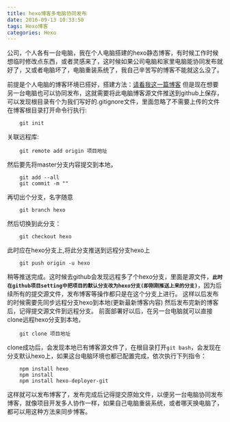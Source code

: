```yaml
---
title: hexo博客多电脑协同发布
date: 2016-09-13 10:33:50
tags: Hexo博客
categories: Hexo
---
```

公司，个人各有一台电脑，我在个人电脑搭建的hexo静态博客，有时候工作时候想临时修改点东西，或者灵感来了，这时候如果公司电脑和家里电脑能协同发布就好了，又或者电脑坏了，电脑重装系统了，我自己辛苦写的博客不能就这么没了。

前提是个人电脑的博客环境已搭好，搭建方法：[请看我这一篇博客][1]
    但是现在想要另一台电脑也可以协同发布，这就需要将此电脑博客源文件推送到github上保存，可以发现根目录有个为我们写好的.gitignore文件，里面忽略了不需要上传的文件
在博客根目录打开命令行执行:

        git init
关联远程库:

        git remote add origin 项目地址
然后要先将master分支内容提交到本地，

        git add --all
        git commit -m ""
再切出个分支，名字随意
    
        git branch hexo
然后切换到此分支：

        git checkout hexo
此时应在hexo分支上,将此分支推送到远程分支hexo上
        
        git push origin -u hexo
稍等推送完成。这时候去github会发现远程多了个hexo分支，里面是源文件，**`此时在github项目setting中把项目的默认分支改为hexo分支(即刚刚推送上来的分支)`**，因为后续所有的提交源文件，发布博客等操作都只是在这个分支上进行。
这样以后发布的时候需要先同步远程分支hexo到本地(更新最新博客内容)
然后发布完新的博客后，记得提交源文件到远程分支。
前面部署好以后，在另一台电脑就可以直接clone远程hexo分支到本地，
        
        git clone 项目地址
clone成功后，会发现本地已有博客源文件了，在根目录打开`git bash`，会发现在分支默认hexo上，如果这台电脑环境也都已配置完成，依次执行下列指令：

        npm install hexo
        npm install
        npm install hexo-deployer-git
这样就可以发布博客了，发布完成后记得提交原始文件，以便另一台电脑协同发布博客，就像项目开发多人协作一样，如果自己电脑重装系统，或者哪天换电脑了，都可以用这种方法来同步博客。


  [1]: http://simonenfp.github.io/2016/05/09/Hexo-Github%E6%90%AD%E5%BB%BA%E4%B8%AA%E4%BA%BA%E5%8D%9A%E5%AE%A2/